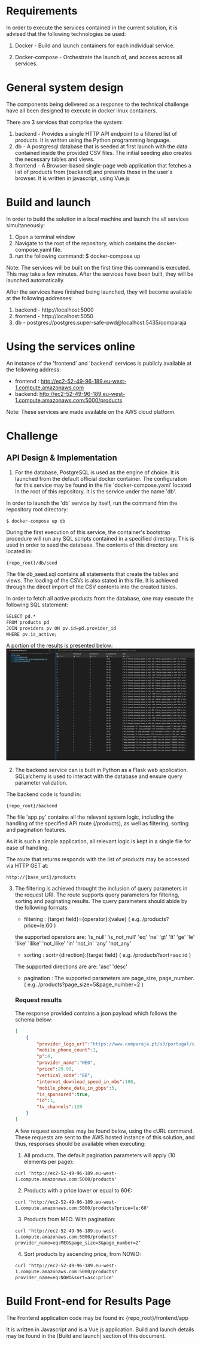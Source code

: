 # Requirements
In order to execute the services contained in the current solution, it is advised that the following technologies be used:

1. Docker - Build and launch containers for each individual service.

2. Docker-compose - Orchestrate the launch of, and access across all services.


# General system design
The components being delivered as a response to the technical challenge have all been designed to execute in docker linux containers.

There are 3 services that comprise the system:
1. backend - Provides a single HTTP API endpoint to a filtered list of products. It is written using the Python programming language.
2. db - A postgresql database that is seeded at first launch with the data contained inside the provided CSV files. The initial seeding also creates the necessary tables and views.
3. frontend - A Browser-based single-page web application that fetches a list of products from [backend] and presents these in the user's browser. It is written in javascript, using Vue.js 


# Build and launch
In order to build the solution in a local machine and launch the all services simultaneously:

1. Open a terminal window
2. Navigate to the root of the repository, which contains the docker-compose.yaml file.
3. run the following command:
    $ docker-compose up

Note: The services will be built on the first time this command is executed. This may take a few minutes. After the services have been built, they will be launched automatically.

After the services have finished being launched, they will become available at the following addresses:

1. backend - http://localhost:5000
2. frontend - http://localhost:5050
3. db - postgres://postgres:super-safe-pwd@localhost:5435/comparaja


# Using the services online
An instance of the 'frontend' and 'backend' services is publicly available at the following address:

- frontend : http://ec2-52-49-96-189.eu-west-1.compute.amazonaws.com
- backend: http://ec2-52-49-96-189.eu-west-1.compute.amazonaws.com:5000/products

Note: These services are made available on the AWS cloud platform.


# Challenge

## API Design & Implementation

1. For the database, PostgreSQL is used as the engine of choice. It is launched from the default official docker container. The configuration for this service may be found in the file 'docker-compose.yaml' located in the root of this repository. It is the service under the name 'db'.

In order to launch the 'db' service by itself, run the command frim the repository root directory:

    $ docker-compose up db

During the first execution of this service, the container's bootstrap procedure will run any SQL scripts contained in a specified directory. This is used in order to seed the database.
The contents of this directory are located in:

    {repo_root}/db/seed

The file db_seed.sql contains all statements that create the tables and views.
The loading of the CSVs is also stated in this file. It is achieved through the direct import of the CSV contents into the created tables.

In order to fetch all active products from the database, one may execute the following SQL statement:

    SELECT pd.*
    FROM products pd
    JOIN providers pv ON pv.id=pd.provider_id
    WHERE pv.is_active;

A portion of the results is presented below:
![image](docs/sqlresults1.png)


2. The backend service can is built in Python as a Flask web application.
SQLalchemy is used to interact with the database and ensure query parameter validation.

The backend code is found in:
    
    {repo_root}/backend

The file 'app.py' contains all the relevant system logic, including the handling of the specified API route (/products), as well as filtering, sorting and pagination features.

As it is such a simple application, all relevant logic is kept in a single file for ease of handling.

The route that returns responds with the list of products may be accessed via HTTP GET at:

    http://{base_uri}/products


3. The filtering is achieved throught the inclusion of query parameters in the request URI.
The route supports query parameters for filtering, sorting and paginating results. 
The query parameters should abide by the following formats:

    - filtering : {target field}={operator}:{value}
        ( e.g. /products?price=le:60 )

    the supported operators are: 
    'is_null'
    'is_not_null'
    'eq'
    'ne'
    'gt'
    'lt'
    'ge'
    'le'
    'like'
    'ilike'
    'not_ilike'
    'in'
    'not_in'
    'any'
    'not_any'


    - sorting : sort={direction}:{target field}
        ( e.g. /products?sort=asc:id )

    The supported directions are are: 
    'asc'
    'desc'


    - pagination : The supported parameters are page_size, page_number.
        ( e.g. /products?page_size=5&page_number=2 )


    ### Request results

    The response provided contains a json payload which follows the schema below:

    ```json
    [
        {
            "provider_logo_url":"https://www.comparaja.pt/s3/portugal/comparaja.pt/production/pt/images/providerLogos/meo.png",
            "mobile_phone_count":1,
            "p":4,
            "provider_name":"MEO",
            "price":29.99,
            "vertical_code":"BB",
            "internet_download_speed_in_mbs":100,
            "mobile_phone_data_in_gbps":5,
            "is_sponsored":true,
            "id":1,
            "tv_channels":120
        }
    ]
    ```


    A few request examples may be found below, using the cURL command.
    These requests are sent to the AWS hosted instance of this solution, and thus, responses should be available when executing:

    1. All products. The default pagination parameters will apply (10 elements per page):
    ```
    curl 'http://ec2-52-49-96-189.eu-west-1.compute.amazonaws.com:5000/products'
    ```

    2. Products with a price lower or equal to 60€:
    ```
    curl 'http://ec2-52-49-96-189.eu-west-1.compute.amazonaws.com:5000/products?price=le:60'
    ```

    3. Products from MEO. With pagination:
    ```
    curl 'http://ec2-52-49-96-189.eu-west-1.compute.amazonaws.com:5000/products?provider_name=eq:MEO&page_size=3&page_number=2'
    ```

    4. Sort products by ascending price, from NOWO:
    ```
    curl 'http://ec2-52-49-96-189.eu-west-1.compute.amazonaws.com:5000/products?provider_name=eq:NOWO&sort=asc:price'
    ```


# Build Front-end for Results Page
The Frontend application code may be found in:
    {repo_root}/frontend/app

It is written in Javascript and is a Vue.js application.
Build and launch details may be found in the [Build and launch] section of this document.
